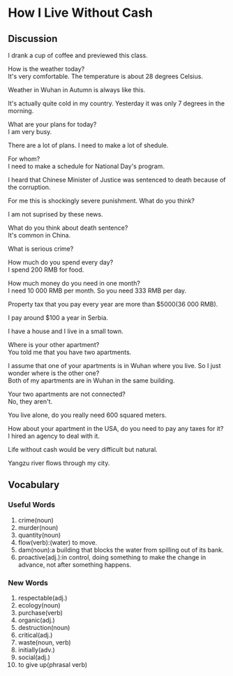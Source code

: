 # How I Live Without Cash
## Discussion
I drank a cup of coffee and previewed this class.  

How is the weather today?  
It's very comfortable. The temperature is about 28 degrees Celsius.  

Weather in Wuhan in Autumn is always like this.  

It's actually quite cold in my country. Yesterday it was only 7 degrees in the morning.  

What are your plans for today?  
I am very busy.  

There are a lot of plans. I need to make a lot of shedule.   

For whom?  
I need to make a schedule for National Day's program.  

I heard that Chinese Minister of Justice was sentenced to death because of the corruption.  

For me this is shockingly severe punishment. What do you think?  

I am not suprised by these news.  

What do you think about death sentence?  
It's common in China.  

What is serious crime?  

How much do you spend every day?  
I spend 200 RMB for food.  

How much money do you need in one month?  
I need 10 000 RMB per month. So you need 333 RMB per day.  

Property tax that you pay every year are more than $5000(36 000 RMB).  

I pay around $100 a year in Serbia.  

I have a house and I live in a small town.  

Where is your other apartment?  
You told me that you have two apartments.  

I assume that one of your apartments is in Wuhan where you live. So I just wonder where is the other one?  
Both of my apartments are in Wuhan in the same building.  

Your two apartments are not connected?  
No, they aren't.  

You live alone, do you really need 600 squared meters.  

How about your apartment in the USA, do you need to pay any taxes for it?  
I hired an agency to deal with it.  

Life without cash would be very difficult but natural.  

Yangzu river flows through my city.  

## Vocabulary
### Useful Words
1. crime(noun)
1. murder(noun)
1. quantity(noun)
1. flow(verb):(water) to move.
1. dam(noun):a building that blocks the water from spilling out of its bank.
1. proactive(adj.):in control, doing something to make the change in advance, not after something happens.

### New Words
1. respectable(adj.)
1. ecology(noun)
1. purchase(verb)
1. organic(adj.)
1. destruction(noun)
1. critical(adj.)
1. waste(noun, verb)
1. initially(adv.)
1. social(adj.)
1. to give up(phrasal verb)
